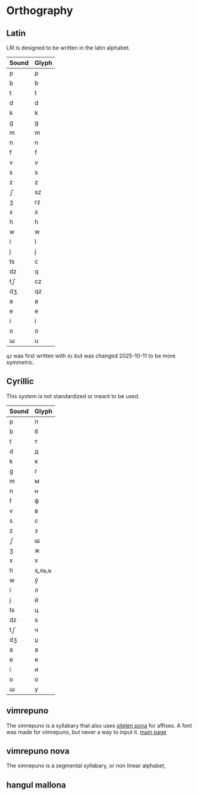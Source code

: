 Orthography
===

Latin
---
LRI is designed to be written in the latin alphabet. 

| Sound | Glyph |
| ---- | ---- |
| p | p |
| b | b |
| t | t |
| d | d |
| k | k |
| g | g |
| m | m |
| n | n |
| f | f |
| v | v |
| s | s |
| z | z |
| ഽ | sz |
| ʒ | rz |
| x | x |
| h | h |
| w | w |
| l | l |
| j | j |
| ts | c |
| dz | q |
| tഽ | cz |
| dʒ | qz |
| a | a |
| e | e |
| i | i |
| o | o |
| ɯ | u |

`qz` was first written with `dz` but was changed 2025-10-11 to be more symmetric.

Cyrillic
---
This system is not standardized or meant to be used.

| Sound | Glyph |
| ---- | ---- |
| p | п |
| b | б |
| t | т |
| d | д |
| k | к |
| g | г |
| m | м |
| n | н |
| f | ф |
| v | в |
| s | с |
| z | з |
| ഽ | ш |
| ʒ | ж |
| x | х |
| h | ҳ,хь,ь |
| w | ў |
| l | л |
| j | й |
| ts | ц |
| dz | ѕ |
| tഽ | ч |
| dʒ | џ |
| a | а |
| e | е |
| i | и |
| o | о |
| ɯ | у |


vimrepuno
---
The vimrepuno is a syllabary that also uses [sitelen pona](https://sitelenpona.org/common.html) for affixes. A font was made for vimrepuno, but never a way to input it. [main page](vimrepuno.md)

vimrepuno nova
---
The vimrepuno is a segmental syllabary, or non linear alphabet, 

hangul mallona
---
